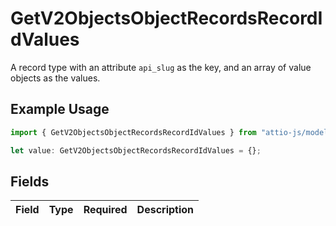 # GetV2ObjectsObjectRecordsRecordIdValues

A record type with an attribute `api_slug` as the key, and an array of value objects as the values.

## Example Usage

```typescript
import { GetV2ObjectsObjectRecordsRecordIdValues } from "attio-js/models/operations";

let value: GetV2ObjectsObjectRecordsRecordIdValues = {};
```

## Fields

| Field       | Type        | Required    | Description |
| ----------- | ----------- | ----------- | ----------- |
